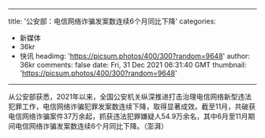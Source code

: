 
---
title: '公安部：电信网络诈骗发案数连续6个月同比下降'
categories: 
 - 新媒体
 - 36kr
 - 快讯
headimg: 'https://picsum.photos/400/300?random=9648'
author: 36kr
comments: false
date: Fri, 31 Dec 2021 06:31:40 GMT
thumbnail: 'https://picsum.photos/400/300?random=9648'
---

<div>   
从公安部获悉，2021年以来，全国公安机关纵深推进打击治理电信网络新型违法犯罪工作，电信网络诈骗犯罪发案数连续下降，取得显著成效。截至11月，共破获电信网络诈骗案件37万余起，抓获违法犯罪嫌疑人54.9万余名，其中6月至11月期间电信网络诈骗发案数连续6个月同比下降。（澎湃）  
</div>
            